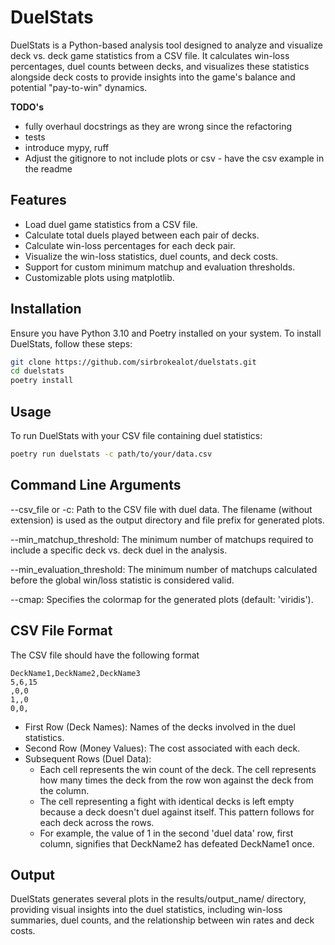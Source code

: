 # DuelStats

DuelStats is a Python-based analysis tool designed to analyze and visualize deck
vs. deck game statistics from a CSV file. It calculates win-loss percentages,
duel counts between decks, and visualizes these statistics alongside deck costs
to provide insights into the game's balance and potential "pay-to-win" dynamics.

**TODO's**
- fully overhaul docstrings as they are wrong since the refactoring
- tests
- introduce mypy, ruff
- Adjust the gitignore to not include plots or csv - have the csv example in the readme

## Features

- Load duel game statistics from a CSV file.
- Calculate total duels played between each pair of decks.
- Calculate win-loss percentages for each deck pair.
- Visualize the win-loss statistics, duel counts, and deck costs.
- Support for custom minimum matchup and evaluation thresholds.
- Customizable plots using matplotlib.


## Installation

Ensure you have Python 3.10 and Poetry installed on your system. To install
DuelStats, follow these steps:
```bash
git clone https://github.com/sirbrokealot/duelstats.git
cd duelstats
poetry install
```

## Usage

To run DuelStats with your CSV file containing duel statistics:
```bash
poetry run duelstats -c path/to/your/data.csv
```

## Command Line Arguments

--csv_file or -c: Path to the CSV file with duel data. The filename (without
extension) is used as the output directory and file prefix for generated plots.

--min_matchup_threshold: The minimum number of matchups required to include a
specific deck vs. deck duel in the analysis.

--min_evaluation_threshold: The minimum number of matchups calculated before the
global win/loss statistic is considered valid.

--cmap: Specifies the colormap for the generated plots (default: 'viridis').

## CSV File Format

The CSV file should have the following format
```
DeckName1,DeckName2,DeckName3
5,6,15
,0,0
1,,0
0,0,

```
- First Row (Deck Names): Names of the decks involved in the duel statistics.
- Second Row (Money Values): The cost associated with each deck.
- Subsequent Rows (Duel Data):
    - Each cell represents the win count of the deck. The cell represents how many times the deck from the row won against the deck from the column.
    - The cell representing a fight with identical decks is left empty because a deck doesn't duel against itself. This pattern follows for each deck across the rows.
    - For example, the value of 1 in the second 'duel data' row, first column, signifies that DeckName2 has defeated DeckName1 once.



## Output

DuelStats generates several plots in the results/output_name/ directory,
providing visual insights into the duel statistics, including win-loss
summaries, duel counts, and the relationship between win rates and deck costs.


